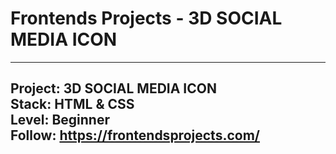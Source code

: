 # Frontends Projects - 3D SOCIAL MEDIA ICON

---
Project: 3D SOCIAL MEDIA ICON\
Stack: HTML & CSS\
Level: Beginner\
Follow: https://frontendsprojects.com/
---
